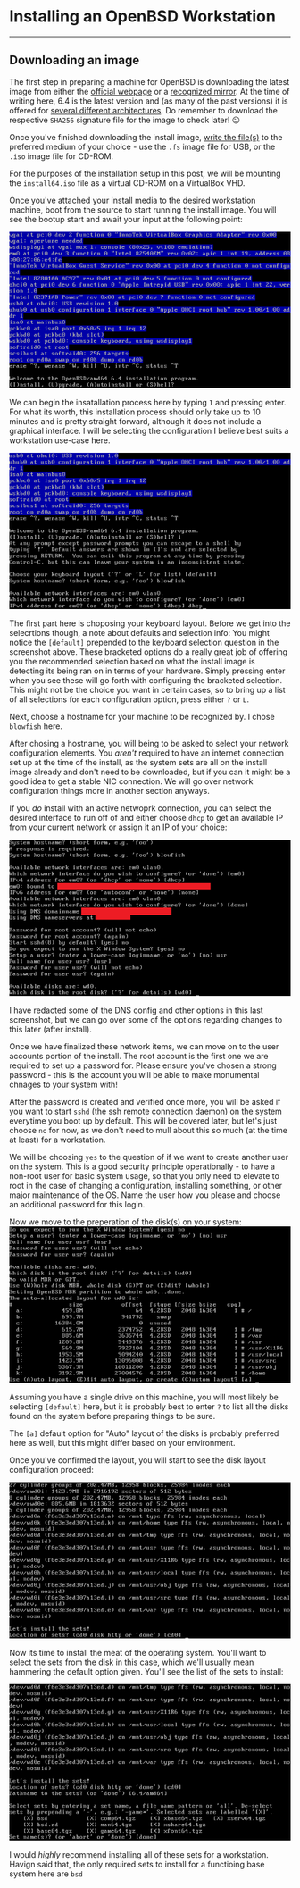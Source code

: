 # Installing an OpenBSD Workstation
---

## Downloading an image
The first step in preparing a machine for OpenBSD is downloading the latest image from either the [official webpage](https://www.openbsd.org/faq/faq4.html#Download)
or a [recognized mirror](https://www.openbsd.org/ftp.html). At the time of writing here, 6.4 is the latest version and (as many of the past versions)
it is offered for [several different architectures](https://www.openbsd.org/plat.html). Do remember to download the respective ```SHA256```
signature file for the image to check later! :wink:

Once you've finished downloading the install image, [write the file(s)](https://www.openbsd.org/faq/faq4.html#MkInsMedia) to the preferred
 medium of your choice - use the ```.fs``` image file for USB, or the ```.iso``` image file for CD-ROM.
 
 For the purposes of the installation setup in this post, we will be mounting the ```install64.iso``` file as a virtual CD-ROM on a VirtualBox 
 VHD.
 
 Once you've attached your install media to the desired workstation machine, boot from the source to start running the install image.
 You will see the bootup start and await your input at the following point:
 
 ![boot screen](https://raw.githubusercontent.com/RooneyMcNibNug/OpenBSD-Config/master/Workstation/Installation/1boot.png)
 
 We can begin the insatallation process here by typing ```I``` and pressing enter. For what its worth, this installation process should only take 
 up to 10 minutes and is pretty straight forward, although it does not include a graphical interface. I will be selecting the configuration I believe best
 suits a workstation use-case here.
 
 ![think of a fun hostname!](https://github.com/RooneyMcNibNug/OpenBSD-Config/blob/master/Workstation/Installation/2hostname.png)
 
 The first part here is choposing your keyboard layout. Before we get into the selecrtions though, a note about defaults and selection info:
 You might notice the ```[default]``` prepended to the keyboard selection question in the screenshot above. These bracketed options do a really great
 job of offering you the recommended selection based on what the install image is detecting its being ran on in terms of your hardware. Simply pressing enter 
 when you see these will go forth with configuring the bracketed selection. This might not be the choice you want in certain cases, so to
 bring up a list of all selections for each configuration option, press either ```?``` or ```L```.
 
 Next, choose a hostname for your machine to be recognized by. I chose ```blowfish``` here.
 
 After chosing a hostname, you will being to be asked to select your network configuration elements. You _aren't_ required
 to have an internet connection set up at the time of the install, as the system sets are all on the install image already and don't need
 to be downloaded, but if you can it might be a good idea to get a stable NIC connection. We will go over network configuration things
 more in another section anyways.
 
 If you _do_ install with an active netwoprk connection, you can select the desired interface to run off of and either choose ```dhcp``` to get an available IP from your current network or assign it an IP of your choice:
 
 ![get wired](https://github.com/RooneyMcNibNug/OpenBSD-Config/blob/master/Workstation/Installation/3network_and_accounts.png)
 
 I have redacted some of the DNS config and other options in this last screenshot, but we can go over some of the options regarding changes to this later (after install).
 
 Once we have finalized these network items, we can move on to the user accounts portion of the install. The root account is the first one we are required to set up a password for. Please ensure you've chosen a strong password - this is the account you will be able to make monumental chnages to your system with!
 
 After the password is created and verified once more, you will be asked if you want to start ```sshd``` (the ssh remote connection daemon) on the system everytime you boot up by default. This will be covered later, but let's just choose ```no``` for now, as we don't need to mull about this so much (at the time at least) for a workstation.

We will be choosing ```yes``` to the question of if we want to create another user on the system. This is a good security principle operationally - to have a non-root user for basic system usage, so that you only need to elevate to root in the case of changing a configuration, installing something, or other major maintenance of the OS. Name the user how you please and choose an additional password for this login.

Now we move to the preperation of the disk(s) on your system:
![write here, write now](https://github.com/RooneyMcNibNug/OpenBSD-Config/blob/master/Workstation/Installation/4disks.png)

Assuming you have a single drive on this machine, you will most likely be selecting ```[default]``` here, but it is probably best to enter ```?``` to list all the disks found on the system before preparing things to be sure.

The ```[a]``` default option for "Auto" layout of the disks is probably preferred here as well, but this might differ based on your environment.

Once you've confirmed the layout, you will start to see the disk layout configuration proceed:

![down the river](https://github.com/RooneyMcNibNug/OpenBSD-Config/blob/master/Workstation/Installation/5disks_continued.png)

Now its time to install the meat of the operating system. You'll want to select the sets from the disk in this case, which we'll usually mean hammering the default option given. You'll see the list of the sets to install:

![packed like sardines](https://github.com/RooneyMcNibNug/OpenBSD-Config/blob/master/Workstation/Installation/6sets.png)

I would _highly_ recommend installing all of these sets for a workstation. Havign said that, the only required sets to install for a functioing base system here are ```bsd```
